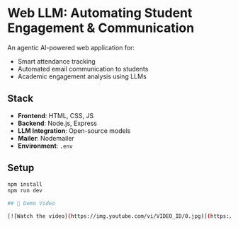 # Web LLM: Automating Student Engagement & Communication

An agentic AI-powered web application for:

- Smart attendance tracking
- Automated email communication to students
- Academic engagement analysis using LLMs

## Stack

- **Frontend**: HTML, CSS, JS
- **Backend**: Node.js, Express
- **LLM Integration**: Open-source models
- **Mailer**: Nodemailer
- **Environment**: `.env`

## Setup

```bash
npm install
npm run dev

## 🎥 Demo Video

[![Watch the video](https://img.youtube.com/vi/VIDEO_ID/0.jpg)](https://github.com/user-attachments/assets/380f6a75-09a3-429c-9442-45a670cf6974)

